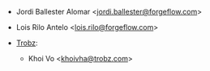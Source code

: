- Jordi Ballester Alomar \<<jordi.ballester@forgeflow.com>\>

- Lois Rilo Antelo \<<lois.rilo@forgeflow.com>\>

- [Trobz](https://trobz.com):  
  - Khoi Vo \<<khoivha@trobz.com>\>
